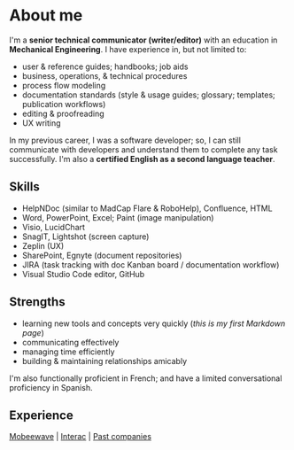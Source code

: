 # About me

I'm a **senior technical communicator (writer/editor)** with an education in **Mechanical Engineering**. I have experience in, but not limited to:
* user & reference guides; handbooks; job aids
* business, operations, & technical procedures
* process flow modeling
* documentation standards (style & usage guides; glossary; templates; publication workflows)
* editing & proofreading
* UX writing

In my previous career, I was a software developer; so, I can still communicate with developers and understand them to complete
any task successfully. I'm also a **certified English as a second language teacher**.

## Skills

* HelpNDoc (similar to MadCap Flare & RoboHelp), Confluence, HTML
* Word, PowerPoint, Excel; Paint (image manipulation)
* Visio, LucidChart
* SnagIT, Lightshot (screen capture)
* Zeplin (UX)
* SharePoint, Egnyte (document repositories)
* JIRA (task tracking with doc Kanban board / documentation workflow)
* Visual Studio Code editor, GitHub

## Strengths 
* learning new tools and concepts very quickly (_this is my first Markdown page_)
* communicating effectively
* managing time efficiently
* building & maintaining relationships amicably

I'm also functionally proficient in French; and have a limited conversational proficiency in Spanish.

## Experience
[Mobeewave](workhistory/mobeewave.md) | [Interac](workhistory/interac.md) | [Past companies](workhistory/past_companies.md)